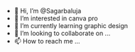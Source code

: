 - 👋 Hi, I’m @Sagarbaluja
- 👀 I’m interested in canva pro
- 🌱 I’m currently learning graphic design 
- 💞️ I’m looking to collaborate on ...
- 📫 How to reach me ...

<!---
Sagarbaluja/Sagarbaluja is a ✨ special ✨ repository because its `README.md` (this file) appears on your GitHub profile.
You can click the Preview link to take a look at your changes.
--->
